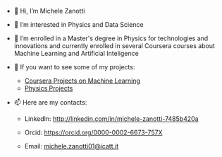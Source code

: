 - 👋 Hi, I’m Michele Zanotti 
- 👀 I’m interested in Physics and Data Science
- 🌱 I’m enrolled in a Master's degree in Physics for technologies and innovations and currently enrolled in several Coursera courses about Machine Learning and Artificial Inteligence 
- 💼 If you want to see some of my projects:

    - [Coursera Projects on Machine Learning](https://github.com/zano97/Michele-Zanotti/tree/main/Coursera)
    - [Physics Projects](https://github.com/zano97/Michele-Zanotti/tree/main/Physics%20Projects)
- 📫 Here are my contacts:

    - LinkedIn: http://linkedin.com/in/michele-zanotti-7485b420a
    
    - Orcid: https://orcid.org/0000-0002-6673-757X

    - Email: michele.zanotti01@icatt.it
